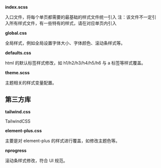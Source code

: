 **index.scss**

入口文件，将每个单页都需要的最基础的样式文件统一引入
注：该文件不一定引入所有样式文件，有一些特有的样式，请在对应单页内引入

**global.css**

全局样式，例如全局设置字体大小、字体颜色、滚动条样式等。

**defaults.css**

html 的默认标签样式修改，如 h1/h2/h3/h4/h5/h6 与 a 标签等样式覆盖。

**theme.scss**

主题相关的样式变量配置。

## 第三方库

**tailwind.css**

TailwindCSS

**element-plus.css**

主要是对 element-plus 的样式进行覆盖，如修改主题色等。

**nprogress**

滚动条样式修改，符合 UI 规范。
